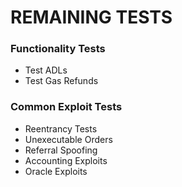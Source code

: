 # REMAINING TESTS


### Functionality Tests

- Test ADLs
- Test Gas Refunds

### Common Exploit Tests

- Reentrancy Tests
- Unexecutable Orders
- Referral Spoofing
- Accounting Exploits
- Oracle Exploits

